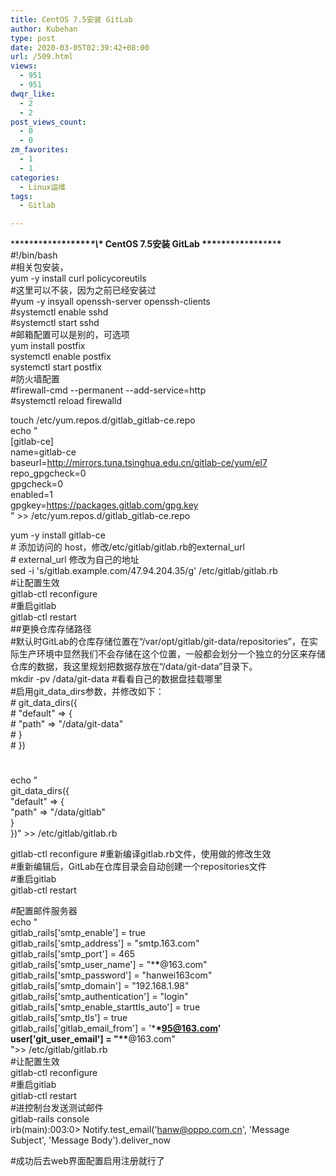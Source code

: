 ```yaml
---
title: CentOS 7.5安装 GitLab
author: Kubehan
type: post
date: 2020-03-05T02:39:42+08:00
url: /509.html
views:
  - 951
  - 951
dwqr_like:
  - 2
  - 2
post_views_count:
  - 0
  - 0
zm_favorites:
  - 1
  - 1
categories:
  - Linux运维
tags:
  - Gitlab

---
```

\***\***\***\***\***\***\***\***\***\***\***\***\***\*****\*\\*\* CentOS 7.5安装 GitLab \*\*\***\***\***\***\***\***\***\***\***\***\***\***\***\***\***  
#!/bin/bash  
#相关包安装，  
yum -y install curl policycoreutils  
#这里可以不装，因为之前已经安装过  
#yum -y insyall openssh-server openssh-clients  
#systemctl enable sshd  
#systemctl start sshd  
#邮箱配置可以是别的，可选项  
yum install postfix  
systemctl enable postfix  
systemctl start postfix  
#防火墙配置  
#firewall-cmd --permanent --add-service=http  
#systemctl reload firewalld

touch /etc/yum.repos.d/gitlab_gitlab-ce.repo  
echo "  
[gitlab-ce]  
name=gitlab-ce  
baseurl=http://mirrors.tuna.tsinghua.edu.cn/gitlab-ce/yum/el7  
repo_gpgcheck=0  
gpgcheck=0  
enabled=1  
gpgkey=https://packages.gitlab.com/gpg.key  
" >> /etc/yum.repos.d/gitlab_gitlab-ce.repo

yum -y install gitlab-ce  
\# 添加访问的 host，修改/etc/gitlab/gitlab.rb的external_url  
\# external_url 修改为自己的地址  
sed -i 's/gitlab.example.com/47.94.204.35/g' /etc/gitlab/gitlab.rb  
#让配置生效  
gitlab-ctl reconfigure  
#重启gitlab  
gitlab-ctl restart  
##更换仓库存储路径  
#默认时GitLab的仓库存储位置在“/var/opt/gitlab/git-data/repositories”，在实际生产环境中显然我们不会存储在这个位置，一般都会划分一个独立的分区来存储仓库的数据，我这里规划把数据存放在“/data/git-data”目录下。  
mkdir -pv /data/git-data #看看自己的数据盘挂载哪里  
#启用git\_data\_dirs参数，并修改如下：  
\# git\_data\_dirs({  
\# "default" => {  
\# "path" => "/data/git-data"  
\# }  
\# })  
#  
echo "  
git\_data\_dirs({  
"default" => {  
"path" => "/data/gitlab"  
}  
})" >> /etc/gitlab/gitlab.rb

gitlab-ctl reconfigure #重新编译gitlab.rb文件，使用做的修改生效  
#重新编辑后，GitLab在仓库目录会自动创建一个repositories文件  
#重启gitlab  
gitlab-ctl restart

#配置邮件服务器  
echo "  
gitlab\_rails['smtp\_enable'] = true  
gitlab\_rails['smtp\_address'] = "smtp.163.com"  
gitlab\_rails['smtp\_port'] = 465  
gitlab\_rails['smtp\_user_name'] = "\***\***@163.com"  
gitlab\_rails['smtp\_password'] = "hanwei163com"  
gitlab\_rails['smtp\_domain'] = "192.168.1.98"  
gitlab\_rails['smtp\_authentication'] = "login"  
gitlab\_rails['smtp\_enable\_starttls\_auto'] = true  
gitlab\_rails['smtp\_tls'] = true  
gitlab\_rails['gitlab\_email_from'] = '\***\***95@163.com'  
user['git\_user\_email'] = "\***\***@163.com"  
">> /etc/gitlab/gitlab.rb  
#让配置生效  
gitlab-ctl reconfigure  
#重启gitlab  
gitlab-ctl restart  
#进控制台发送测试邮件  
gitlab-rails console  
irb(main):003:0> Notify.test\_email('hanw@oppo.com.cn', 'Message Subject', 'Message Body').deliver\_now

#成功后去web界面配置启用注册就行了